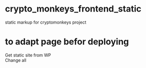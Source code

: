 # crypto_monkeys_frontend_static
static markup for cryptomonkeys project

# to adapt page befor deploying
Get static site from WP  
Change all <title> tags  
Change all paths with "./../" to "./"
Take index.html and put it on the main docs folder with the CNAME file
Add GTM
Add Favicon
